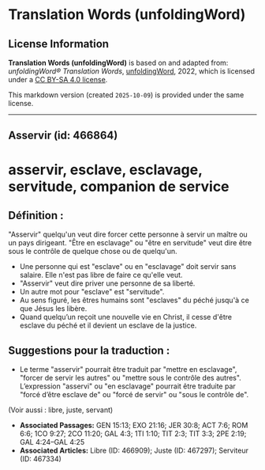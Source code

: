 # Translation Words (unfoldingWord)

## License Information

**Translation Words (unfoldingWord)** is based on and adapted from: _unfoldingWord® Translation Words_, [unfoldingWord](https://unfoldingword.org/utw), 2022, which is licensed under a [CC BY-SA 4.0 license](https://creativecommons.org/licenses/by-sa/4.0/legalcode.en).

This markdown version (created `2025-10-09`) is provided under the same license.



--------------------------------

## Asservir (id: 466864)

asservir, esclave, esclavage, servitude, companion de service
=============================================================

Définition :
------------

"Asservir" quelqu'un veut dire forcer cette personne à servir un maître ou un pays dirigeant. "Être en esclavage" ou "être en servitude" veut dire être sous le contrôle de quelque chose ou de quelqu'un.

* Une personne qui est "esclave" ou en "esclavage" doit servir sans salaire. Elle n'est pas libre de faire ce qu'elle veut.
* "Asservir" veut dire priver une personne de sa liberté.
* Un autre mot pour "esclave" est "servitude".
* Au sens figuré, les êtres humains sont "esclaves" du péché jusqu'à ce que Jésus les libère.
* Quand quelqu’un reçoit une nouvelle vie en Christ, il cesse d'être esclave du péché et il devient un esclave de la justice.

Suggestions pour la traduction :
--------------------------------

* Le terme "asservir" pourrait être traduit par "mettre en esclavage", "forcer de servir les autres" ou "mettre sous le contrôle des autres". L’expression "asservi" ou "en esclavage" pourrait être traduite par "forcé d’être esclave de" ou "forcé de servir" ou "sous le contrôle de".

(Voir aussi : libre, juste, servant)

* **Associated Passages:** GEN 15:13; EXO 21:16; JER 30:8; ACT 7:6; ROM 6:6; 1CO 9:27; 2CO 11:20; GAL 4:3; 1TI 1:10; TIT 2:3; TIT 3:3; 2PE 2:19; GAL 4:24–GAL 4:25
* **Associated Articles:** Libre (ID: 466909); Juste (ID: 467297); Serviteur (ID: 467334)

